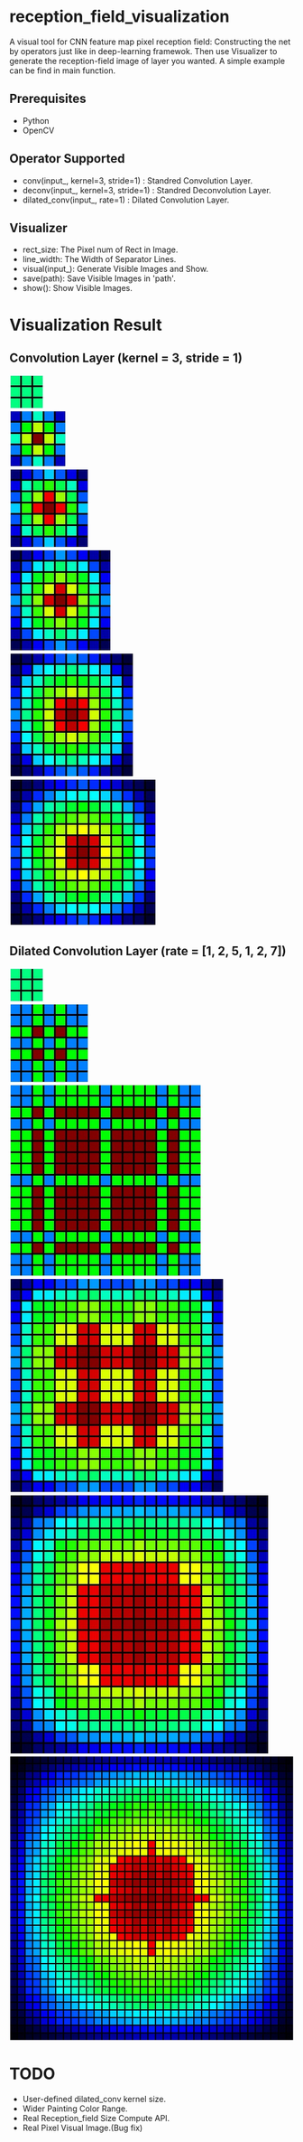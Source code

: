 # reception_field_visualization
A visual tool for CNN feature map pixel reception field: Constructing the net by operators just like in deep-learning framewok. Then use  Visualizer to generate the reception-field image of layer you wanted. A simple example can be find in main function.

## Prerequisites
- Python
- OpenCV

## Operator Supported
- conv(input_, kernel=3, stride=1) : Standred Convolution Layer.
- deconv(input_, kernel=3, stride=1) : Standred Deconvolution Layer.
- dilated_conv(input_, rate=1) : Dilated Convolution Layer.

## Visualizer
- rect_size: The Pixel num of Rect in Image.
- line_width: The Width of Separator Lines.
- visual(input_): Generate Visible Images and Show.
- save(path): Save Visible Images in 'path'.
- show(): Show Visible Images.

# Visualization Result
## Convolution Layer (kernel = 3, stride = 1)
![](conv/0.jpg)  
![](conv/1.jpg)  
![](conv/2.jpg)  
![](conv/3.jpg)  
![](conv/4.jpg)  
![](conv/5.jpg)   
## Dilated Convolution Layer (rate = [1, 2, 5, 1, 2, 7])
![](dconv/1.jpg)  
![](dconv/2.jpg)  
![](dconv/3.jpg)  
![](dconv/4.jpg)  
![](dconv/5.jpg)  
![](dconv/6.jpg)   

# TODO
- User-defined dilated_conv kernel size.
- Wider Painting Color Range.
- Real Reception_field Size Compute API.
- Real Pixel Visual Image.(Bug fix)
